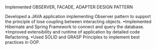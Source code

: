 Implemented OBSERVER, FACADE, ADAPTER DESIGN PATTERN

Developed a JAVA application implementing Observer pattern to support the
principle of lose coupling between interacting objects.
•Implemented Hibernate and Spring Framework to connect and query the database.
•Improved extensibility and runtime of application by detailed code Refactoring.
•Used SOLID and GRASP Principles to implement best practices in OOP.

